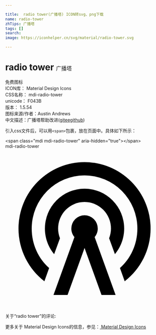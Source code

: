 ```yaml
---

title:  radio tower(广播塔) ICON转svg、png下载
name: radio-tower
zhTips: 广播塔
tags: []
search: 
image: https://iconhelper.cn/svg/material/radio-tower.svg

---
```


# radio tower  <small style="font-size: 60%;font-weight: 100">广播塔</small>


<div class="detail-page">
<p>
<span><span class="badge-success badge">免费图标</span> </span>
<br/>
<span>
ICON库：
<span class="badge-secondary badge">Material Design Icons</span> 
</span>
<br/>
<span>
CSS名称：
<span class="badge-secondary badge">mdi-radio-tower</span> 
</span>
<br/>
<span>
unicode：
<span class="badge-secondary badge">F043B</span> 
<copy-btn content='F043B' btn-title=""></copy-btn>
<copy-btn :content='String.fromCodePoint(parseInt("F043B", 16))' btn-title="复制U"></copy-btn>
</span>
<br/>
<span>
版本：
<span class="badge-secondary badge">1.5.54</span> 
</span>
<br/>
<span>图标来源/作者：<span class="badge-light badge">Austin Andrews</span></span> 
<br/>
<span class="zh-detail">中文描述：<span class="badge-primary badge">广播塔</span><span class="help-link"><span>帮助改进</span>(<a href="https://gitee.com/liuwave/icon-helper/edit/master/json/material/radio-tower.json" target="_blank" rel="noopener noreferrer">gitee</a><a href="https://github.com/liuwave/icon-helper/edit/master/json/material/radio-tower.json" target="_blank" rel="noopener noreferrer">github</a></span>)</span><br/>
</p>
</div>
<div class="alert alert-dark">
  <i class="mdi mdi-radio-tower mdi-48px"></i>
  <i class="mdi mdi-radio-tower mdi-36px"></i>
  <i class="mdi mdi-radio-tower mdi-24px"></i>
  <i class="mdi mdi-radio-tower mdi-18px"></i>
</div>
<div>
  <p>引入css文件后，可以用<code>&lt;span&gt;</code>包裹，放在页面中。具体如下所示：    
  </p>
  <div class="alert alert-primary" style="font-size: 14px">
    &lt;span class="mdi mdi-radio-tower" aria-hidden="true"&gt;&lt;/span&gt;
    <copy-btn content='<span class="mdi mdi-radio-tower" aria-hidden="true"></span>'></copy-btn>
  </div>
  <div class="alert alert-secondary">
    <i class="mdi mdi-radio-tower"
    style="font-size: 24px"
    aria-hidden="true"></i> mdi-radio-tower
    <copy-btn content="mdi-radio-tower" btn-title="复制图标名称"></copy-btn>
  </div>
</div>
<div id="svg" class="svg-wrap">
<svg xmlns="http://www.w3.org/2000/svg" viewBox="0 0 24 24"><path d="M12,10A2,2 0 0,1 14,12C14,12.5 13.82,12.94 13.53,13.29L16.7,22H14.57L12,14.93L9.43,22H7.3L10.47,13.29C10.18,12.94 10,12.5 10,12A2,2 0 0,1 12,10M12,8A4,4 0 0,0 8,12C8,12.5 8.1,13 8.28,13.46L7.4,15.86C6.53,14.81 6,13.47 6,12A6,6 0 0,1 12,6A6,6 0 0,1 18,12C18,13.47 17.47,14.81 16.6,15.86L15.72,13.46C15.9,13 16,12.5 16,12A4,4 0 0,0 12,8M12,4A8,8 0 0,0 4,12C4,14.36 5,16.5 6.64,17.94L5.92,19.94C3.54,18.11 2,15.23 2,12A10,10 0 0,1 12,2A10,10 0 0,1 22,12C22,15.23 20.46,18.11 18.08,19.94L17.36,17.94C19,16.5 20,14.36 20,12A8,8 0 0,0 12,4Z" /></svg>
</div>
<detail full-name='mdi-radio-tower'></detail>
<div>
<p>关于“radio tower”的评论:</p>
</div>
<Vssue title="关于“radio tower”的评论" ></Vssue>    
<div><p>更多关于 Material Design Icons的信息，参见：<a target="_blank" href="https://iconhelper.cn/material.html"> Material Design Icons</a>
</p></div>
